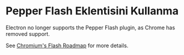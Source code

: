 # Pepper Flash Eklentisini Kullanma

Electron no longer supports the Pepper Flash plugin, as Chrome has removed support.

See [Chromium's Flash Roadmap](https://www.chromium.org/flash-roadmap) for more details.
